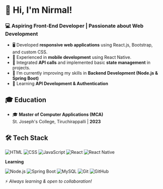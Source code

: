 # 👋 Hi, I'm Nirmal!

### 💻 Aspiring Front-End Developer | Passionate about Web Development

- 🖥️ Developed **responsive web applications** using React.js, Bootstrap, and custom CSS.
- 📱 Experienced in **mobile development** using React Native.
- 🔗 Integrated **API calls** and implemented basic **state management** in projects.
- 📍 I’m currently improving my skills in **Backend Development (Node.js & Spring Boot)**
- 🌱 Learning **API Development & Authentication**

## 🎓 Education

- 🎓 **Master of Computer Applications (MCA)**\
  St. Joseph's College, Tiruchirappalli | **2023**

## 🛠️ Tech Stack

![HTML](https://img.shields.io/badge/HTML-E34F26?style=for-the-badge&logo=html5&logoColor=white)
![CSS](https://img.shields.io/badge/CSS-1572B6?style=for-the-badge&logo=css3&logoColor=white)
![JavaScript](https://img.shields.io/badge/JavaScript-F7DF1E?style=for-the-badge&logo=javascript&logoColor=black)
![React](https://img.shields.io/badge/React-20232A?style=for-the-badge&logo=react&logoColor=61DAFB)
![React Native](https://img.shields.io/badge/React%20Native-20232A?style=for-the-badge&logo=react&logoColor=61DAFB)

**Learning**

![Node.js](https://img.shields.io/badge/Node.js-43853D?style=for-the-badge&logo=node.js&logoColor=white)
![Spring Boot](https://img.shields.io/badge/Spring%20Boot-6DB33F?style=for-the-badge&logo=spring&logoColor=white)
![MySQL](https://img.shields.io/badge/MySQL-4479A1?style=for-the-badge&logo=mysql&logoColor=white)
![Git](https://img.shields.io/badge/Git-F05032?style=for-the-badge&logo=git&logoColor=white)
![GitHub](https://img.shields.io/badge/GitHub-181717?style=for-the-badge&logo=github&logoColor=white)

⚡ *Always learning & open to collaboration!*

